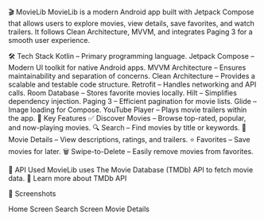 🎬 MovieLib
MovieLib is a modern Android app built with Jetpack Compose that allows users to explore movies, view details, save favorites, and watch trailers. It follows Clean Architecture, MVVM, and integrates Paging 3 for a smooth user experience.

🛠️ Tech Stack
Kotlin – Primary programming language.
Jetpack Compose – Modern UI toolkit for native Android apps.
MVVM Architecture – Ensures maintainability and separation of concerns.
Clean Architecture – Provides a scalable and testable code structure.
Retrofit – Handles networking and API calls.
Room Database – Stores favorite movies locally.
Hilt – Simplifies dependency injection.
Paging 3 – Efficient pagination for movie lists.
Glide – Image loading for Compose.
YouTube Player – Plays movie trailers within the app.
🎯 Key Features
✅ Discover Movies – Browse top-rated, popular, and now-playing movies.
🔍 Search – Find movies by title or keywords.
📜 Movie Details – View descriptions, ratings, and trailers.
⭐ Favorites – Save movies for later.
🗑️ Swipe-to-Delete – Easily remove movies from favorites.

🚀 API Used
MovieLib uses The Movie Database (TMDb) API to fetch movie data.
🔗 Learn more about TMDb API

📸 Screenshots
<!-- Add your screenshots here -->
Home Screen	Search Screen	Movie Details
